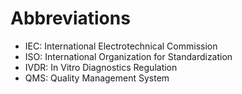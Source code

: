 # Abbreviations

- IEC: International Electrotechnical Commission
- ISO: International Organization for Standardization
- IVDR: In Vitro Diagnostics Regulation
- QMS: Quality Management System
